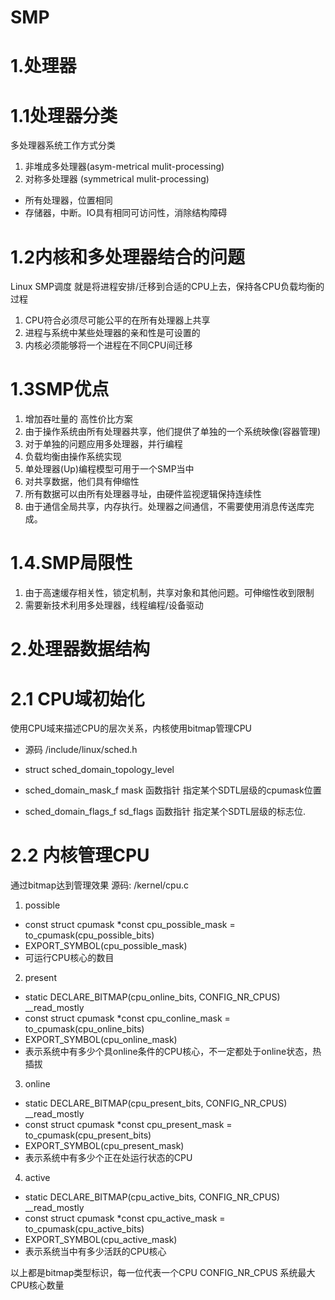 # SMP

# 1.处理器
# 1.1处理器分类
多处理器系统工作方式分类
1. 非堆成多处理器(asym-metrical mulit-processing)
2. 对称多处理器 (symmetrical mulit-processing)
- 所有处理器，位置相同
- 存储器，中断。IO具有相同可访问性，消除结构障碍


# 1.2内核和多处理器结合的问题
Linux SMP调度 就是将进程安排/迁移到合适的CPU上去，保持各CPU负载均衡的过程
1. CPU符合必须尽可能公平的在所有处理器上共享
2. 进程与系统中某些处理器的亲和性是可设置的
3. 内核必须能够将一个进程在不同CPU间迁移

# 1.3SMP优点
1. 增加吞吐量的 高性价比方案
2. 由于操作系统由所有处理器共享，他们提供了单独的一个系统映像(容器管理)
3. 对于单独的问题应用多处理器，并行编程
4. 负载均衡由操作系统实现
5. 单处理器(Up)编程模型可用于一个SMP当中
6. 对共享数据，他们具有伸缩性
7. 所有数据可以由所有处理器寻址，由硬件监视逻辑保持连续性
8. 由于通信全局共享，内存执行。处理器之间通信，不需要使用消息传送库完成。

# 1.4.SMP局限性
1. 由于高速缓存相关性，锁定机制，共享对象和其他问题。可伸缩性收到限制
2. 需要新技术利用多处理器，线程编程/设备驱动

# 2.处理器数据结构
# 2.1 CPU域初始化
使用CPU域来描述CPU的层次关系，内核使用bitmap管理CPU
- 源码 /include/linux/sched.h

- struct sched\_domain\_topology\_level
- sched\_domain\_mask\_f mask         函数指针 指定某个SDTL层级的cpumask位置
- sched\_domain\_flags\_f sd\_flags   函数指针 指定某个SDTL层级的标志位.


# 2.2 内核管理CPU
通过bitmap达到管理效果
源码: /kernel/cpu.c
1. possible
- const struct cpumask \*const cpu\_possible\_mask = to\_cpumask(cpu\_possible\_bits)
- EXPORT\_SYMBOL(cpu\_possible\_mask)
- 可运行CPU核心的数目
2. present
- static DECLARE\_BITMAP(cpu\_online\_bits, CONFIG\_NR\_CPUS) \_\_read\_mostly
- const struct cpumask \*const cpu\_conline\_mask = to\_cpumask(cpu\_online\_bits)
- EXPORT\_SYMBOL(cpu\_online\_mask)
- 表示系统中有多少个具online条件的CPU核心，不一定都处于online状态，热插拔
3. online
- static DECLARE\_BITMAP(cpu\_present\_bits, CONFIG\_NR\_CPUS) \_\_read\_mostly
- const struct cpumask \*const cpu\_present\_mask = to\_cpumask(cpu\_present\_bits)
- EXPORT\_SYMBOL(cpu\_present\_mask)
- 表示系统中有多少个正在处运行状态的CPU
4. active
- static DECLARE\_BITMAP(cpu\_active\_bits, CONFIG\_NR\_CPUS) \_\_read\_mostly
- const struct cpumask \*const cpu\_active\_mask = to\_cpumask(cpu\_active\_bits)
- EXPORT\_SYMBOL(cpu\_active\_mask)
- 表示系统当中有多少活跃的CPU核心

以上都是bitmap类型标识，每一位代表一个CPU
CONFIG\_NR\_CPUS 系统最大CPU核心数量

